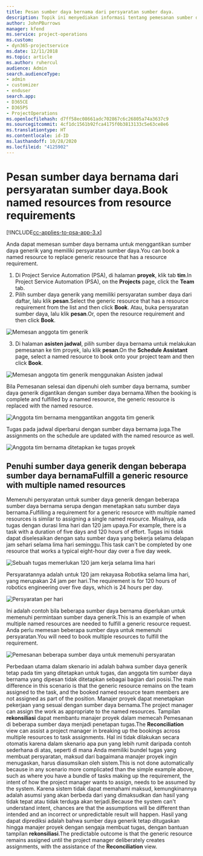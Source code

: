 ```yaml
---
title: Pesan sumber daya bernama dari persyaratan sumber daya.
description: Topik ini menyediakan informasi tentang pemesanan sumber daya bernama untuk persyaratan sumber daya generik.
author: JohnPBurrows
manager: kfend
ms.service: project-operations
ms.custom:
- dyn365-projectservice
ms.date: 12/11/2018
ms.topic: article
ms.author: ruhercul
audience: Admin
search.audienceType:
- admin
- customizer
- enduser
search.app:
- D365CE
- D365PS
- ProjectOperations
ms.openlocfilehash: d7ff58ec08661adc702867c6c26805a74a3637c9
ms.sourcegitcommit: 4cf1dc1561b92fca4175f0b3813133c5e63ce8e6
ms.translationtype: HT
ms.contentlocale: id-ID
ms.lasthandoff: 10/28/2020
ms.locfileid: "4125902"
---
```

# <a name="book-named-resources-from-resource-requirements"></a><span data-ttu-id="1f9a7-103">Pesan sumber daya bernama dari persyaratan sumber daya.</span><span class="sxs-lookup"><span data-stu-id="1f9a7-103">Book named resources from resource requirements</span></span>

[!INCLUDE[cc-applies-to-psa-app-3.x](../includes/cc-applies-to-psa-app-3x.md)]

<span data-ttu-id="1f9a7-104">Anda dapat memesan sumber daya bernama untuk menggantikan sumber daya generik yang memiliki persyaratan sumber daya.</span><span class="sxs-lookup"><span data-stu-id="1f9a7-104">You can book a named resource to replace generic resource that has a resource requirement.</span></span>

1. <span data-ttu-id="1f9a7-105">Di Project Service Automation (PSA), di halaman **proyek**, klik tab **tim**.</span><span class="sxs-lookup"><span data-stu-id="1f9a7-105">In Project Service Automation (PSA), on the **Projects** page, click the **Team** tab.</span></span>
2. <span data-ttu-id="1f9a7-106">Pilih sumber daya generik yang memiliki persyaratan sumber daya dari daftar, lalu klik **pesan**.</span><span class="sxs-lookup"><span data-stu-id="1f9a7-106">Select the generic resource that has a resource requirement from the list and then click **Book**.</span></span> <span data-ttu-id="1f9a7-107">Atau, buka persyaratan sumber daya, lalu klik **pesan**.</span><span class="sxs-lookup"><span data-stu-id="1f9a7-107">Or, open the resource requirement and then click **Book**.</span></span>


![Memesan anggota tim generik](media/RM-how-to-14.png)


3. <span data-ttu-id="1f9a7-109">Di halaman **asisten jadwal**, pilih sumber daya bernama untuk melakukan pemesanan ke tim proyek, lalu klik **pesan**.</span><span class="sxs-lookup"><span data-stu-id="1f9a7-109">On the **Schedule Assistant** page, select a named resource to book onto your project team and then click **Book**.</span></span>

![Memesan anggota tim generik menggunakan Asisten jadwal](media/RM-how-to-15.png)

<span data-ttu-id="1f9a7-111">Bila Pemesanan selesai dan dipenuhi oleh sumber daya bernama, sumber daya generik digantikan dengan sumber daya bernama.</span><span class="sxs-lookup"><span data-stu-id="1f9a7-111">When the booking is complete and fulfilled by a named resource, the generic resource is replaced with the named resource.</span></span>

![Anggota tim bernama menggantikan anggota tim generik](media/RM-how-to-16.png)

<span data-ttu-id="1f9a7-113">Tugas pada jadwal diperbarui dengan sumber daya bernama juga.</span><span class="sxs-lookup"><span data-stu-id="1f9a7-113">The assignments on the schedule are updated with the named resource as well.</span></span>

![Anggota tim bernama ditetapkan ke tugas proyek](media/RM-how-to-17.png)

## <a name="fulfill-a-generic-resource-with-multiple-named-resources"></a><span data-ttu-id="1f9a7-115">Penuhi sumber daya generik dengan beberapa sumber daya bernama</span><span class="sxs-lookup"><span data-stu-id="1f9a7-115">Fulfill a generic resource with multiple named resources</span></span>
<span data-ttu-id="1f9a7-116">Memenuhi persyaratan untuk sumber daya generik dengan beberapa sumber daya bernama serupa dengan menetapkan satu sumber daya bernama.</span><span class="sxs-lookup"><span data-stu-id="1f9a7-116">Fulfilling a requirement for a generic resource with multiple named resources is similar to assigning a single named resource.</span></span> <span data-ttu-id="1f9a7-117">Misalnya, ada tugas dengan durasi lima hari dan 120 jam upaya.</span><span class="sxs-lookup"><span data-stu-id="1f9a7-117">For example, there is a task with a duration of five days and 120 hours of effort.</span></span> <span data-ttu-id="1f9a7-118">Tugas ini tidak dapat diselesaikan dengan satu sumber daya yang bekerja selama delapan jam sehari selama lima hari seminggu.</span><span class="sxs-lookup"><span data-stu-id="1f9a7-118">This task can't be completed by one resource that works a typical eight-hour day over a five day week.</span></span> 

![Sebuah tugas memerlukan 120 jam kerja selama lima hari](media/RM-how-to-21.png)

<span data-ttu-id="1f9a7-120">Persyaratannya adalah untuk 120 jam rekayasa Robotika selama lima hari, yang merupakan 24 jam per hari.</span><span class="sxs-lookup"><span data-stu-id="1f9a7-120">The requirement is for 120 hours of robotics engineering over five days, which is 24 hours per day.</span></span>

![Persyaratan per hari](media/RM-how-to-22.png)

<span data-ttu-id="1f9a7-122">Ini adalah contoh bila beberapa sumber daya bernama diperlukan untuk memenuhi permintaan sumber daya generik.</span><span class="sxs-lookup"><span data-stu-id="1f9a7-122">This is an example of when multiple named resources are needed to fulfill a generic resource request.</span></span> <span data-ttu-id="1f9a7-123">Anda perlu memesan beberapa sumber daya untuk memenuhi persyaratan.</span><span class="sxs-lookup"><span data-stu-id="1f9a7-123">You will need to book multiple resources to fulfill the requirement.</span></span>

![Pemesanan beberapa sumber daya untuk memenuhi persyaratan](media/RM-how-to-23.png)

<span data-ttu-id="1f9a7-125">Perbedaan utama dalam skenario ini adalah bahwa sumber daya generik tetap pada tim yang ditetapkan untuk tugas, dan anggota tim sumber daya bernama yang dipesan tidak ditetapkan sebagai bagian dari posisi.</span><span class="sxs-lookup"><span data-stu-id="1f9a7-125">The main difference in this scenario is that the generic resource remains on the team assigned to the task, and the booked named resource team members are not assigned as part of the position.</span></span> <span data-ttu-id="1f9a7-126">Manajer proyek dapat menetapkan pekerjaan yang sesuai dengan sumber daya bernama.</span><span class="sxs-lookup"><span data-stu-id="1f9a7-126">The project manager can assign the work as appropriate to the named resources.</span></span> <span data-ttu-id="1f9a7-127">Tampilan **rekonsiliasi** dapat membantu manajer proyek dalam memecah Pemesanan di beberapa sumber daya menjadi penetapan tugas.</span><span class="sxs-lookup"><span data-stu-id="1f9a7-127">The **Reconciliation** view can assist a project manager in breaking up the bookings across multiple resources to task assignments.</span></span> <span data-ttu-id="1f9a7-128">Hal ini tidak dilakukan secara otomatis karena dalam skenario apa pun yang lebih rumit daripada contoh sederhana di atas, seperti di mana Anda memiliki bundel tugas yang membuat persyaratan, maksud dari bagaimana manajer proyek ingin menugaskan, harus diasumsikan oleh sistem.</span><span class="sxs-lookup"><span data-stu-id="1f9a7-128">This is not done automatically because in any scenario more complicated than the simple example above, such as where you have a bundle of tasks making up the requirement, the intent of how the project manager wants to assign, needs to be assumed by the system.</span></span> <span data-ttu-id="1f9a7-129">Karena sistem tidak dapat memahami maksud, kemungkinannya adalah asumsi yang akan berbeda dari yang dimaksudkan dan hasil yang tidak tepat atau tidak terduga akan terjadi.</span><span class="sxs-lookup"><span data-stu-id="1f9a7-129">Because the system can't understand intent, chances are that the assumptions will be different than intended and an incorrect or unpredictable result will happen.</span></span> <span data-ttu-id="1f9a7-130">Hasil yang dapat diprediksi adalah bahwa sumber daya generik tetap ditugaskan hingga manajer proyek dengan sengaja membuat tugas, dengan bantuan tampilan **rekonsiliasi**.</span><span class="sxs-lookup"><span data-stu-id="1f9a7-130">The predictable outcome is that the generic resource remains assigned until the project manager deliberately creates assignments, with the assistance of the **Reconciliation** view.</span></span>



